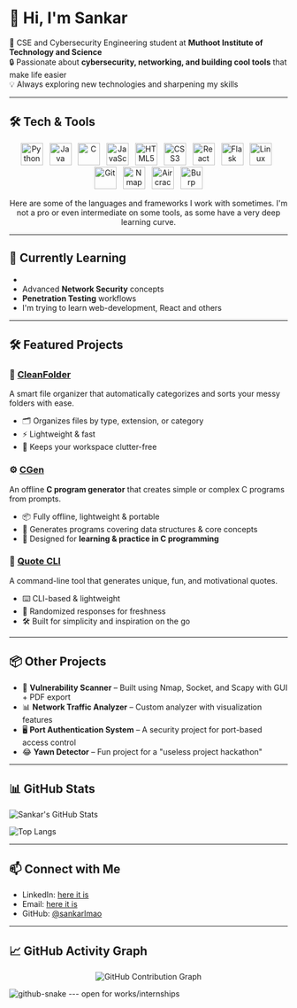 # 👋 Hi, I'm Sankar  

🚀 CSE and Cybersecurity Engineering student at **Muthoot Institute of Technology and Science**  
🔒 Passionate about **cybersecurity, networking, and building cool tools** that make life easier  
💡 Always exploring new technologies and sharpening my skills  

---

## 🛠️ Tech & Tools

<p align="center">
  <!-- Programming Languages & Frameworks -->
  <img src="https://cdn.jsdelivr.net/gh/devicons/devicon/icons/python/python-original.svg" width="40" title="Python"/>
&nbsp; <img src="https://cdn.jsdelivr.net/gh/devicons/devicon/icons/java/java-original.svg" width="40" title="Java"/>
&nbsp; <img src="https://cdn.jsdelivr.net/gh/devicons/devicon/icons/c/c-original.svg" width="40" title="C"/>
&nbsp; <img src="https://cdn.jsdelivr.net/gh/devicons/devicon/icons/javascript/javascript-original.svg" width="40" title="JavaScript"/>
&nbsp; <img src="https://cdn.jsdelivr.net/gh/devicons/devicon/icons/html5/html5-original.svg" width="40" title="HTML5"/>
&nbsp; <img src="https://cdn.jsdelivr.net/gh/devicons/devicon/icons/css3/css3-original.svg" width="40" title="CSS3"/>
&nbsp; <img src="https://cdn.jsdelivr.net/gh/devicons/devicon/icons/react/react-original.svg" width="40" title="React"/>
&nbsp; <img src="https://cdn.jsdelivr.net/gh/devicons/devicon/icons/flask/flask-original.svg" width="40" title="Flask"/>
&nbsp; <img src="https://cdn.jsdelivr.net/gh/devicons/devicon/icons/linux/linux-original.svg" width="40" title="Linux"/>
&nbsp; <img src="https://cdn.jsdelivr.net/gh/devicons/devicon/icons/git/git-original.svg" width="40" title="Git"/>
&nbsp; <img src="path/to/nmap-logo.svg" width="40" title="Nmap" alt="Nmap logo"/>
&nbsp; <img src="path/to/aircrack-ng-logo.svg" width="40" title="Aircrack-ng" alt="Aircrack-ng logo"/>
&nbsp; <img src="path/to/burpsuite-logo.svg" width="40" title="Burp Suite" alt="Burp Suite logo"/>  
</p>

<p align="center">
  Here are some of the languages and frameworks I work with sometimes. I'm not a pro or even intermediate on some tools, as some have a very deep learning curve.  
</p>

---

## 🌱 Currently Learning
- 
- Advanced **Network Security** concepts  
- **Penetration Testing** workflows  
- I'm trying to learn web-development, React and others  

---

## 🛠️ Featured Projects  

### 📂 [CleanFolder](https://github.com/sankarlmao/CleanFolder)  
A smart file organizer that automatically categorizes and sorts your messy folders with ease.  
- 🗂️ Organizes files by type, extension, or category  
- ⚡ Lightweight & fast  
- 🎯 Keeps your workspace clutter-free  

### ⚙️ [CGen](https://github.com/sankarlmao/CGen)  
An offline **C program generator** that creates simple or complex C programs from prompts.  
- 📦 Fully offline, lightweight & portable  
- 🧠 Generates programs covering data structures & core concepts  
- 🔧 Designed for **learning & practice in C programming**  

### 💬 [Quote CLI](https://github.com/sankarlmao/quote-cli)  
A command-line tool that generates unique, fun, and motivational quotes.  
- ⌨️ CLI-based & lightweight  
- 🎲 Randomized responses for freshness  
- 🛠️ Built for simplicity and inspiration on the go  

---

## 📦 Other Projects  
- 🔎 **Vulnerability Scanner** – Built using Nmap, Socket, and Scapy with GUI + PDF export  
- 📊 **Network Traffic Analyzer** – Custom analyzer with visualization features  
- 🖥️ **Port Authentication System** – A security project for port-based access control  
- 😂 **Yawn Detector** – Fun project for a "useless project hackathon"  

---

## 📊 GitHub Stats  

![Sankar's GitHub Stats](https://github-readme-stats.vercel.app/api?username=sankarlmao&show_icons=true&theme=radical)  

![Top Langs](https://github-readme-stats.vercel.app/api/top-langs/?username=sankarlmao&layout=compact&theme=radical)  

---

## 📫 Connect with Me  
- LinkedIn: [here it is](https://www.linkedin.com/in/sankarcy/)  
- Email: [here it is](mailto:imsankarlmao@gmail.com)  
- GitHub: [@sankarlmao](https://github.com/sankarlmao)  

---

## 📈 GitHub Activity Graph  

<p align="center">
  <img src="https://github-readme-activity-graph.vercel.app/graph?username=sankarlmao&bg_color=000000&color=00ffcc&line=00ffcc&point=ffffff&area=true&hide_border=true" alt="GitHub Contribution Graph" />
</p>
<picture>
  <source media="(prefers-color-scheme: dark)" srcset="dist/github-snake-dark.svg" />
  <source media="(prefers-color-scheme: light)" srcset="dist/github-snake.svg" />
  <img alt="github-snake" src="dist/github-snake.svg" />
</picture>
---
open for works/internships
